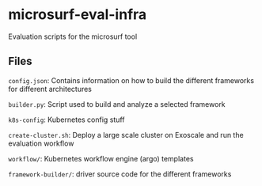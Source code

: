# microsurf-eval-infra

Evaluation scripts for the microsurf tool

## Files

`config.json`: Contains information on how to build the different frameworks for different architectures

`builder.py`: Script used to build and analyze a selected framework

`k8s-config`: Kubernetes config stuff

`create-cluster.sh`: Deploy a large scale cluster on Exoscale and run the evaluation workflow

`workflow/`: Kubernetes workflow engine (argo) templates

`framework-builder/`: driver source code for the different frameworks

